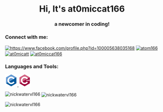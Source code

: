 <h1 align="center">Hi, It's at0miccat166</h1>
<h3 align="center">a newcomer in coding!</h3>

<h3 align="left">Connect with me:</h3>
<p align="left">
<a href="https://www.facebook.com/profile.php?id=100005638035168" target="blank"><img align="center" src="https://raw.githubusercontent.com/rahuldkjain/github-profile-readme-generator/master/src/images/icons/Social/facebook.svg" alt="https://www.facebook.com/profile.php?id=100005638035168" height="30" width="40" /></a>
<a href="https://www.hackerrank.com/atom166" target="blank"><img align="center" src="https://raw.githubusercontent.com/rahuldkjain/github-profile-readme-generator/master/src/images/icons/Social/hackerrank.svg" alt="atom166" height="30" width="40" /></a>
<a href="https://codeforces.com/profile/at0micatt" target="blank"><img align="center" src="https://raw.githubusercontent.com/rahuldkjain/github-profile-readme-generator/master/src/images/icons/Social/codeforces.svg" alt="at0micatt" height="30" width="40" /></a>
<a href="https://www.leetcode.com/at0miccat166" target="blank"><img align="center" src="https://raw.githubusercontent.com/rahuldkjain/github-profile-readme-generator/master/src/images/icons/Social/leet-code.svg" alt="at0miccat166" height="30" width="40" /></a>
</p>

<h3 align="left">Languages and Tools:</h3>
<p align="left"> <a href="https://www.youtube.com/c/28tech_" target="_blank" rel="noreferrer"> <img src="https://raw.githubusercontent.com/devicons/devicon/master/icons/c/c-original.svg" alt="c" width="40" height="40"/> </a> <a href="https://www.youtube.com/c/28tech_" target="_blank" rel="noreferrer"> <img src="https://raw.githubusercontent.com/devicons/devicon/master/icons/cplusplus/cplusplus-original.svg" alt="cplusplus" width="40" height="40"/> </a> </p>

<p><img align="left" src="https://github-readme-stats.vercel.app/api/top-langs?username=nickwatervl166&show_icons=true&locale=en&layout=compact" alt="nickwatervl166" /></p>

<p>&nbsp;<img align="center" src="https://github-readme-stats.vercel.app/api?username=nickwatervl166&show_icons=true&locale=en" alt="nickwatervl166" /></p>

<p><img align="center" src="https://github-readme-streak-stats.herokuapp.com/?user=nickwatervl166&" alt="nickwatervl166" /></p>

